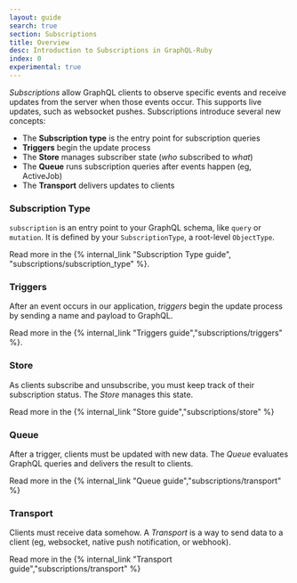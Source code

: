 ```yaml
---
layout: guide
search: true
section: Subscriptions
title: Overview
desc: Introduction to Subscriptions in GraphQL-Ruby
index: 0
experimental: true
---
```


_Subscriptions_ allow GraphQL clients to observe specific events and receive updates from the server when those events occur. This supports live updates, such as websocket pushes. Subscriptions introduce several new concepts:

- The __Subscription type__ is the entry point for subscription queries
- __Triggers__ begin the update process
- The __Store__ manages subscriber state (_who_ subscribed to _what_)
- The __Queue__ runs subscription queries after events happen (eg, ActiveJob)
- The __Transport__ delivers updates to clients

### Subscription Type

`subscription` is an entry point to your GraphQL schema, like `query` or `mutation`. It is defined by your `SubscriptionType`, a root-level `ObjectType`.

Read more in the {% internal_link "Subscription Type guide", "subscriptions/subscription_type" %}.

### Triggers

After an event occurs in our application, _triggers_ begin the update process by sending a name and payload to GraphQL.

Read more in the {% internal_link "Triggers guide","subscriptions/triggers" %}.

### Store

As clients subscribe and unsubscribe, you must keep track of their subscription status. The _Store_ manages this state.

Read more in the {% internal_link "Store guide","subscriptions/store" %}

### Queue

After a trigger, clients must be updated with new data. The _Queue_ evaluates GraphQL queries and delivers the result to clients.

Read more in the {% internal_link "Queue guide","subscriptions/transport" %}

### Transport

Clients must receive data somehow. A _Transport_ is a way to send data to a client (eg, websocket, native push notification, or webhook).

Read more in the {% internal_link "Transport guide","subscriptions/transport" %}
